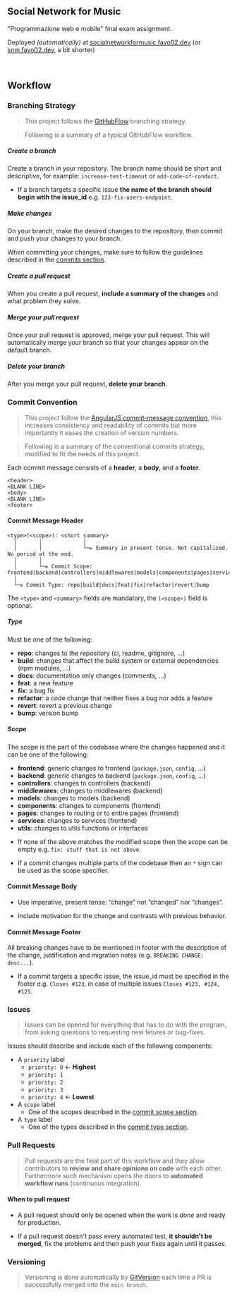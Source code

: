 ## Social Network for Music

"Programmazione web e mobile" final exam assignment.

Deployed _(automatically)_ at [socialnetworkformusic.favo02.dev](https://socialnetworkformusic.favo02.dev) (or [snm.favo02.dev](https://snm.favo02.dev), a bit shorter)

<br>

## Workflow

### Branching Strategy

> This project follows the [GitHubFlow](https://docs.github.com/en/get-started/quickstart/github-flow) branching strategy.

> Following is a summary of a typical GitHubFlow workflow.

##### Create a branch

Create a branch in your repository. The branch name should be short and descriptive, for example: `increase-test-timeout` or `add-code-of-conduct`.

- If a branch targets a specific issue **the name of the branch should begin with the issue_id** e.g. `123-fix-users-endpoint`.

##### Make changes

On your branch, make the desired changes to the repository, then commit and push your changes to your branch.

When committing your changes, make sure to follow the guidelines described in the <a href="#commits">commits section</a>.

##### Create a pull request

When you create a pull request, **include a summary of the changes** and what problem they solve.

##### Merge your pull request

Once your pull request is approved, merge your pull request. This will automatically merge your branch so that your changes appear on the default branch.

##### Delete your branch

After you merge your pull request, **delete your branch**.

### Commit Convention

> This project follow the [AngularJS commit-message convention](https://github.com/angular/angular/blob/main/CONTRIBUTING.md#-commit-message-format), this increases consistency and readability of commits but more importantly it eases the creation of version numbers.

> Following is a summary of the conventional commits strategy, modified to fit the needs of this project.

Each commit message consists of a **header**, a **body**, and a **footer**.

```
<header>
<BLANK LINE>
<body>
<BLANK LINE>
<footer>
```

#### Commit Message Header

```
<type>(<scope>): <short summary>
  │       │             │
  │       │             └─⫸ Summary in present tense. Not capitalized. No period at the end.
  │       │
  │       └─⫸ Commit Scope: frontend|backend|controllers|middlewares|models|components|pages|services|utils
  │
  └─⫸ Commit Type: repo|build|docs|feat|fix|refactor|revert|bump
```

The `<type>` and `<summary>` fields are mandatory, the `(<scope>)` field is optional.

##### Type

Must be one of the following:

* **repo**: changes to the repository (ci, readme, gitignore, ...)
* **build**: changes that affect the build system or external dependencies (npm modules, ...)
* **docs**: documentation only changes (comments, ...)
* **feat**: a new feature
* **fix**: a bug fix
* **refactor**: a code change that neither fixes a bug nor adds a feature
* **revert**: revert a previous change
* **bump**: version bump

##### Scope

The scope is the part of the codebase where the changes happened and it can be one of the following:

* **frontend**: generic changes to frontend (`package.json`, `config`, ...)
* **backend**: generic changes to backend (`package.json`, `config`, ...)
* **controllers**: changes to controllers (backend)
* **middlewares**: changes to middlewares (backend)
* **models**: changes to models (backend)
* **components**: changes to components (frontend)
* **pages**: changes to routing or to entire pages (frontend)
* **services**: changes to services (frontend)
* **utils**: changes to utils functions or interfaces

- If none of the above matches the modified scope then the scope can be empty e.g. `fix: stuff that is not above`.

- If a commit changes multiple parts of the codebase then an `*` sign can be used as the scope specifier.

#### Commit Message Body

- Use imperative, present tense: “change” not “changed” nor “changes”.

- Include motivation for the change and contrasts with previous behavior.

#### Commit Message Footer

All breaking changes have to be mentioned in footer with the description of the change, justification and migration notes (e.g. `BREAKING CHANGE: desc...`).

- If a commit targets a specific issue, the issue_id must be specified in the footer e.g. `Closes #123`, in case of multiple issues `Closes #123, #124, #125`.

### Issues

> Issues can be opened for everything that has to do with the program, from asking questions to requesting new fetures or bug-fixes.

Issues should describe and include each of the following components:

- A `priority` label
    - `priority: 0` &larr; **Highest**
    - `priority: 1`
    - `priority: 2`
    - `priority: 3`
    - `priority: 4` &larr; **Lowest**
- A `scope` label
    - One of the scopes described in the [commit scope section](#scope).
- A `type` label
    - One of the types described in the [commit type section](#type).

### Pull Requests

> Pull requests are the final part of this workflow and they allow contributors to **review and share opinions on code** with each other. Furthermore such mechanism opens the doors to **automated workflow runs** (continuous integration).

#### When to pull request

- A pull request should only be opened when the work is *done* and ready for production.

- If a pull request doesn't pass every automated test, **it shouldn't be merged**, fix the problems and then push your fixes again until it passes.

### Versioning

> Versioning is done automatically by [GitVersion](https://gitversion.net) each time a PR is successfully merged into the `main branch`.
